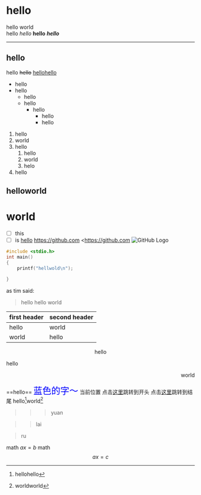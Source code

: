 # hello
hello world    
hello
*hello*
**hello**
***hello***
***
## hello
hello
~~hello~~
<u>hellohello</u>
* hello
* hello
  * hello
  * hello
     * hello 
        * hello
        * hello    
1. hello
1. world 
1. hello
   1. hello
   1. world
   1. helo
1. hello  



## helloworld

# world
- [ ] this
- [ ] is
[hello](https://github.com)
https://github.com
<https://github.com
![GitHub Logo](https://github.githubassets.com/images/modules/logos_page/GitHub-Mark.png)

```cpp
#include <stdio.h>
int main()
{
    printf("hellwold\n");

}   
```
as tim said:
> hello hello 
> world

first header | second header
-|-
hello | world
world|hello
<center>hello</center>
<p align="left">hello</p>
<p align="right">world</p>  

==hello==
<font face="宋体" color=blue size=5>蓝色的字～</font>
<span id="now">当前位置</span>
点击[这里](#hello)跳转到开头
点击[这里](#world)跳转到结尾
hello[^1]world[^2]

[^1]: hellohello
[^2]: worldworld

>>>yuan

>>lai

>ru

math $ax=b$
math $$ax=c$$